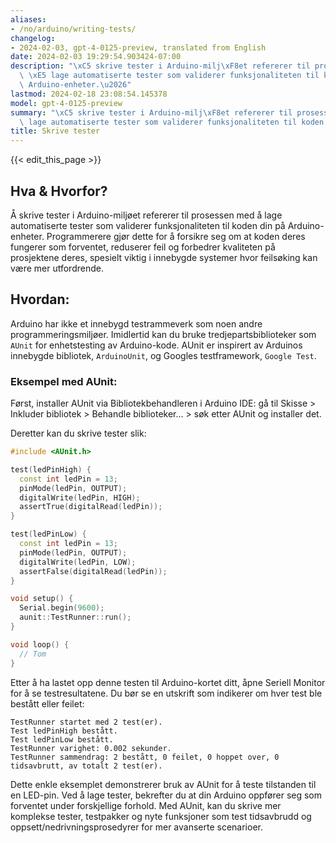 ```yaml
---
aliases:
- /no/arduino/writing-tests/
changelog:
- 2024-02-03, gpt-4-0125-preview, translated from English
date: 2024-02-03 19:29:54.903424-07:00
description: "\xC5 skrive tester i Arduino-milj\xF8et refererer til prosessen med\
  \ \xE5 lage automatiserte tester som validerer funksjonaliteten til koden din p\xE5\
  \ Arduino-enheter.\u2026"
lastmod: 2024-02-18 23:08:54.145378
model: gpt-4-0125-preview
summary: "\xC5 skrive tester i Arduino-milj\xF8et refererer til prosessen med \xE5\
  \ lage automatiserte tester som validerer funksjonaliteten til koden din p\xE5 Arduino-enheter.\u2026"
title: Skrive tester
---
```


{{< edit_this_page >}}

## Hva & Hvorfor?

Å skrive tester i Arduino-miljøet refererer til prosessen med å lage automatiserte tester som validerer funksjonaliteten til koden din på Arduino-enheter. Programmerere gjør dette for å forsikre seg om at koden deres fungerer som forventet, reduserer feil og forbedrer kvaliteten på prosjektene deres, spesielt viktig i innebygde systemer hvor feilsøking kan være mer utfordrende.

## Hvordan:

Arduino har ikke et innebygd testrammeverk som noen andre programmeringsmiljøer. Imidlertid kan du bruke tredjepartsbiblioteker som `AUnit` for enhetstesting av Arduino-kode. AUnit er inspirert av Arduinos innebygde bibliotek, `ArduinoUnit`, og Googles testframework, `Google Test`.

### Eksempel med AUnit:

Først, installer AUnit via Bibliotekbehandleren i Arduino IDE: gå til Skisse > Inkluder bibliotek > Behandle biblioteker... > søk etter AUnit og installer det.

Deretter kan du skrive tester slik:

```cpp
#include <AUnit.h>

test(ledPinHigh) {
  const int ledPin = 13;
  pinMode(ledPin, OUTPUT);
  digitalWrite(ledPin, HIGH);
  assertTrue(digitalRead(ledPin));
}

test(ledPinLow) {
  const int ledPin = 13;
  pinMode(ledPin, OUTPUT);
  digitalWrite(ledPin, LOW);
  assertFalse(digitalRead(ledPin));
}

void setup() {
  Serial.begin(9600);
  aunit::TestRunner::run();
}

void loop() {
  // Tom
}
```
Etter å ha lastet opp denne testen til Arduino-kortet ditt, åpne Seriell Monitor for å se testresultatene. Du bør se en utskrift som indikerer om hver test ble bestått eller feilet:

```
TestRunner startet med 2 test(er).
Test ledPinHigh bestått.
Test ledPinLow bestått.
TestRunner varighet: 0.002 sekunder.
TestRunner sammendrag: 2 bestått, 0 feilet, 0 hoppet over, 0 tidsavbrutt, av totalt 2 test(er).
```

Dette enkle eksemplet demonstrerer bruk av AUnit for å teste tilstanden til en LED-pin. Ved å lage tester, bekrefter du at din Arduino oppfører seg som forventet under forskjellige forhold. Med AUnit, kan du skrive mer komplekse tester, testpakker og nyte funksjoner som test tidsavbrudd og oppsett/nedrivningsprosedyrer for mer avanserte scenarioer.
